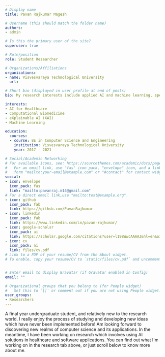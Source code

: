 ```yaml
---
# Display name
title: Pavan Rajkumar Magesh

# Username (this should match the folder name)
authors:
- admin

# Is this the primary user of the site?
superuser: true

# Role/position
role: Student Researcher

# Organizations/Affiliations
organizations:
- name: Visvesvaraya Technological University
  url: 

# Short bio (displayed in user profile at end of posts)
bio: My research interests include applied AI and machine learning, specifically in the healthcare and software solutions field. Another field I am exploring is that of eXplainable AI (XAI) where we attempt to interpret and visualise the workings of black-box models.

interests:
- AI for Healthcare
- Computational Biomedicine
- eXplainable AI (XAI)
- Machine Learning

education:
  courses:
  - course: BE in Computer Science and Engineering
    institution: Visvesvaraya Technological University
    year: 2017 - 2021

# Social/Academic Networking
# For available icons, see: https://sourcethemes.com/academic/docs/page-builder/#icons
#   For an email link, use "fas" icon pack, "envelope" icon, and a link in the
#   form "mailto:your-email@example.com" or "#contact" for contact widget.
social:
- icon: envelope
  icon_pack: fas
  link: "mailto:pavanraj.m14@gmail.com"  
# For a direct email link,use "mailto:test@example.org".
- icon: github
  icon_pack: fab
  link: https://github.com/PavanRajkumar
- icon: linkedin
  icon_pack: fab
  link: https://www.linkedin.com/in/pavan-rajkumar/
- icon: google-scholar
  icon_pack: ai
  link: https://scholar.google.com/citations?user=l198WwcAAAAJ&hl=en&oi=ao
- icon: cv
  icon_pack: ai
  link: files/cv.pdf
# Link to a PDF of your resume/CV from the About widget.
# To enable, copy your resume/CV to `static/files/cv.pdf` and uncomment the lines below.


# Enter email to display Gravatar (if Gravatar enabled in Config)
email: ""

# Organizational groups that you belong to (for People widget)
#   Set this to `[]` or comment out if you are not using People widget.
user_groups:
- Researchers
---
```


A final year undergraduate student, and relatively new to the research world. I really enjoy the process of studying and developing new ideas which have never been implemented before! Am looking forward to discovering new realms of computer science and its applications. In the meantime, I have been working on research which involves using AI solutions in healthcare and software applications. You can find out what I'm working on in the research tab above, or just scroll below to know more about me. 
